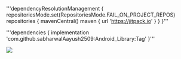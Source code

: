 '''dependencyResolutionManagement {
		repositoriesMode.set(RepositoriesMode.FAIL_ON_PROJECT_REPOS)
		repositories {
			  mavenCentral()
        maven { url 'https://jitpack.io' }
    }
}'''

'''dependencies {
    implementation 'com.github.sabharwalAayush2509:Android_Library:Tag'
}'''

[![](https://jitpack.io/v/sabharwalAayush2509/Android_Library.svg)](https://jitpack.io/#sabharwalAayush2509/Android_Library)
